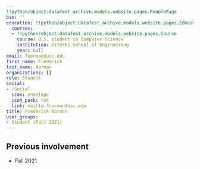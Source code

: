 ```yaml
---
!!python/object:datafest_archive.models.website.pages.PeoplePage
bio: ''
education: !!python/object:datafest_archive.models.website.pages.Education
  courses:
  - !!python/object:datafest_archive.models.website.pages.Course
    course: B.S. student in Computer Science
    institution: Viterbi School of Engineering
    year: null
email: fnorman@usc.edu
first_name: Frederick
last_name: Norman
organizations: []
role: Student
social:
- !Social
  icon: envelope
  icon_pack: fas
  link: mailto:fnorman@usc.edu
title: Frederick Norman
user_groups:
- Student (Fall 2021)
---
```



## Previous involvement

* Fall 2021


